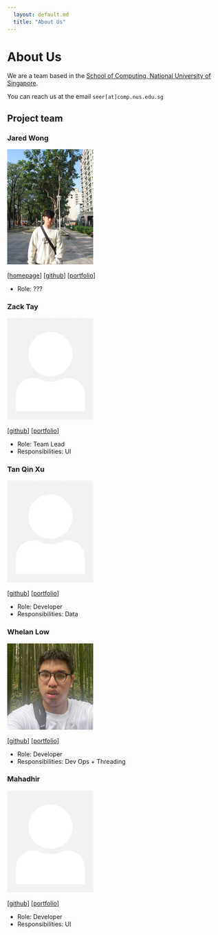 ```yaml
---
  layout: default.md
  title: "About Us"
---
```


# About Us

We are a team based in the [School of Computing, National University of Singapore](http://www.comp.nus.edu.sg).

You can reach us at the email `seer[at]comp.nus.edu.sg`

## Project team

### Jared Wong

<img src="images/jajared.png" width="200px">

[[homepage](https://jajared.vercel.app/)]
[[github](https://github.com/Jajared)]
[[portfolio](team/johndoe.md)]

* Role: ???

### Zack Tay

<img src="images/johndoe.png" width="200px">

[[github](http://github.com/johndoe)]
[[portfolio](team/johndoe.md)]

* Role: Team Lead
* Responsibilities: UI

### Tan Qin Xu

<img src="images/johndoe.png" width="200px">

[[github](http://github.com/johndoe)] [[portfolio](team/johndoe.md)]

* Role: Developer
* Responsibilities: Data

### Whelan Low

<img src="images/whelan-low.png" width="200px">

[[github](http://github.com/whelan-low)]
[[portfolio](team/johndoe.md)]

* Role: Developer
* Responsibilities: Dev Ops + Threading

### Mahadhir

<img src="images/johndoe.png" width="200px">

[[github](http://github.com/johndoe)]
[[portfolio](team/johndoe.md)]

* Role: Developer
* Responsibilities: UI

